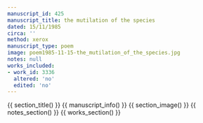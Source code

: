 ```yaml
---
manuscript_id: 425
manuscript_title: the mutilation of the species
dated: 15/11/1985
circa: ''
method: xerox
manuscript_type: poem
image: poem1985-11-15-the_mutilation_of_the_species.jpg
notes: null
works_included:
- work_id: 3336
  altered: 'no'
  edited: 'no'
---
```


{{ section_title() }}
{{ manuscript_info() }}
{{ section_image() }}
{{ notes_section() }}
{{ works_section() }}
